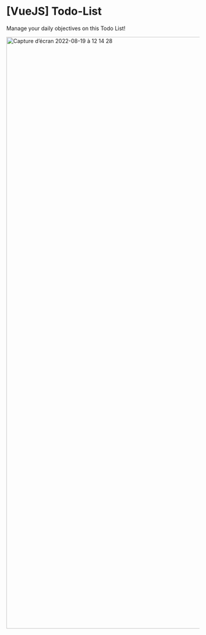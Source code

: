 # [VueJS] Todo-List
Manage your daily objectives on this Todo List!

<img width="1543" alt="Capture d’écran 2022-08-19 à 12 14 28" src="https://user-images.githubusercontent.com/86600515/185600263-9fde62aa-d92d-4419-9602-cc27389471c3.png">
